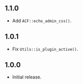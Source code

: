 ## 1.1.0

- Add `ACF::echo_admin_css()`.

## 1.0.1

- Fix `Utils::is_plugin_active()`.

## 1.0.0

- Initial release.
